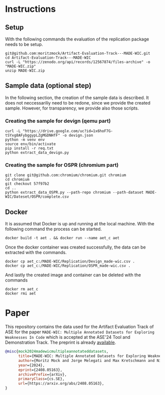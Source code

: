 # Instructions

## Setup

With the following commands the evaluation of the replication package needs to be setup.

```
git@github.com:moritzmock/Artifact-Evaluation-Track---MADE-WIC.git
cd Artifact-Evaluation-Track---MADE-WIC
curl -L "https://zenodo.org/api/records/12567874/files-archive" -o "MADE-WIC.zip"
unzip MADE-WIC.zip
```


## Sample data (optional step)

In the following section, the creation of the sample data is described. It does not neccessariliy need to be redone, since we provide the created sample. However, for transparency, we provide also those scripts.

### Creating the sample for devign (qemu part)
```
curl -L "https://drive.google.com/uc?id=1x6hoF7G-tSYxg8AFybggypLZgMGDNHfF" -o devign.json
python -m venv env
source env/bin/activate
pip install -r req.txt
python extract_data_devign.py
```

### Creating the sample for OSPR (chromium part)
```
git clone git@github.com:chromium/chromium.git chromium
cd chromium
git checkout 57f97b2
cd ..
python extract_data_OSPR.py --path-repo chromium --path-dataset MADE-WIC/Dateset/OSPR/complete.csv
```

## Docker 

It is assumed that Docker is up and running at the local machine.
With the following command the process can be started.

```
docker build -t aet . && docker run --name aet_c aet
```

Once the docker container was created successfully, the data can be extracted with the commands.

```
docker cp aet_c:/MADE-WIC/Replication/Devign_made-wic.csv .
docker cp aet_c:/MADE-WIC/Replication/OSPR_made-wic.csv .
```

And lastly the created image and container can be deleted with the commands

```
docker rm aet_c
docker rmi aet
```

# Paper

This repository contains the data used for the Artifact Evaluation Track of ASE for the paper `MADE-WIC: Multiple Annotated Datasets for Exploring Weaknesses In Code` which is accepted at the ASE'24 Tool and Demonstration Track. The preprint is already [available](https://arxiv.org/abs/2408.05163).

```bibtex
@misc{mock2024madewicmultipleannotateddatasets,
      title={MADE-WIC: Multiple Annotated Datasets for Exploring Weaknesses In Code}, 
      author={Moritz Mock and Jorge Melegati and Max Kretschmann and Nicolás E. Díaz Ferreyra and Barbara Russo},
      year={2024},
      eprint={2408.05163},
      archivePrefix={arXiv},
      primaryClass={cs.SE},
      url={https://arxiv.org/abs/2408.05163}, 
}
```
